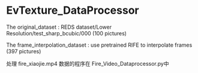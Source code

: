 # EvTexture_DataProcessor

The original_dataset : REDS dataset/Lower Resolution/test_sharp_bcubic/000   (100 pictures)

The frame_interpolation_dataset : use pretrained RIFE to interpolate frames  (397 pictures)


处理 fire_xiaojie.mp4 数据的程序在 Fire_Video_Dataprocessor.py中


